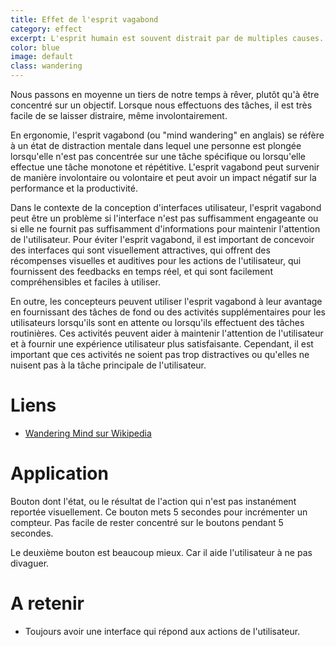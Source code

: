 ```yaml
---
title: Effet de l'esprit vagabond
category: effect
excerpt: L'esprit humain est souvent distrait par de multiples causes.
color: blue
image: default
class: wandering
---
```


Nous passons en moyenne un tiers de notre temps à rêver, plutôt qu'à être concentré sur un objectif. Lorsque nous effectuons des tâches, il est très facile de se laisser distraire, même involontairement.

En ergonomie, l'esprit vagabond (ou "mind wandering" en anglais) se réfère à un état de distraction mentale dans lequel une personne est plongée lorsqu'elle n'est pas concentrée sur une tâche spécifique ou lorsqu'elle effectue une tâche monotone et répétitive. L'esprit vagabond peut survenir de manière involontaire ou volontaire et peut avoir un impact négatif sur la performance et la productivité.

Dans le contexte de la conception d'interfaces utilisateur, l'esprit vagabond peut être un problème si l'interface n'est pas suffisamment engageante ou si elle ne fournit pas suffisamment d'informations pour maintenir l'attention de l'utilisateur. Pour éviter l'esprit vagabond, il est important de concevoir des interfaces qui sont visuellement attractives, qui offrent des récompenses visuelles et auditives pour les actions de l'utilisateur, qui fournissent des feedbacks en temps réel, et qui sont facilement compréhensibles et faciles à utiliser.

En outre, les concepteurs peuvent utiliser l'esprit vagabond à leur avantage en fournissant des tâches de fond ou des activités supplémentaires pour les utilisateurs lorsqu'ils sont en attente ou lorsqu'ils effectuent des tâches routinières. Ces activités peuvent aider à maintenir l'attention de l'utilisateur et à fournir une expérience utilisateur plus satisfaisante. Cependant, il est important que ces activités ne soient pas trop distractives ou qu'elles ne nuisent pas à la tâche principale de l'utilisateur.

# Liens

- [Wandering Mind sur Wikipedia](https://en.wikipedia.org/wiki/Mind-wandering)

# Application

Bouton dont l'état, ou le résultat de l'action qui n'est pas instanément reportée visuellement. Ce bouton mets 5 secondes pour incrémenter un compteur. Pas facile de rester concentré sur le boutons pendant 5 secondes.

<div class="btn1"></div>

Le deuxième bouton est beaucoup mieux. Car il aide l'utilisateur à ne pas divaguer.

<div class="btn2"></div>

# A retenir

- Toujours avoir une interface qui répond aux actions de l'utilisateur.
